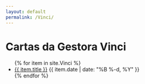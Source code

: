 ```yaml
---
layout: default
permalink: /Vinci/
---
```


<h1>Cartas da Gestora Vinci</h1>
<ul>
{% for item in site.Vinci %}
  <li>
    <a href="{{ site.baseurl }}{{ item.url }}">{{ item.title }}</a>
    <span>{{ item.date | date: "%B %-d, %Y" }}</span>
  </li>
{% endfor %}
</ul>



